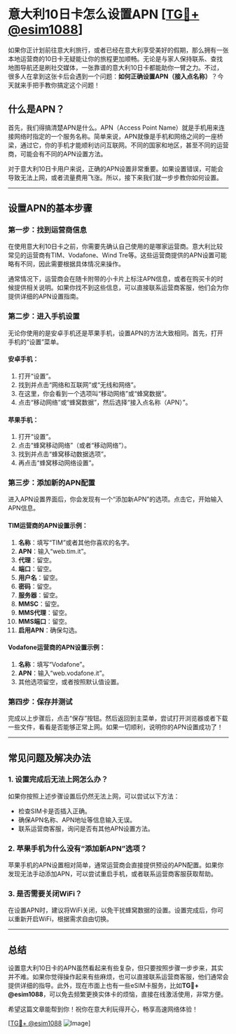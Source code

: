 # 意大利10日卡怎么设置APN [[TG💪+ @esim1088](https://t.me/s/esim1088)]

如果你正计划前往意大利旅行，或者已经在意大利享受美好的假期，那么拥有一张本地运营商的10日卡无疑能让你的旅程更加顺畅。无论是与家人保持联系、查找地图导航还是刷社交媒体，一张靠谱的意大利10日卡都能助你一臂之力。不过，很多人在拿到这张卡后会遇到一个问题：**如何正确设置APN（接入点名称）**？今天就来手把手教你搞定这个问题！

## 什么是APN？

首先，我们得搞清楚APN是什么。APN（Access Point Name）就是手机用来连接网络时指定的一个服务名称。简单来说，APN就像是手机和网络之间的一座桥梁，通过它，你的手机才能顺利访问互联网。不同的国家和地区，甚至不同的运营商，可能会有不同的APN设置方法。

对于意大利10日卡用户来说，正确的APN设置非常重要。如果设置错误，可能会导致无法上网，或者流量费用飞涨。所以，接下来我们就一步步教你如何设置。

---

## 设置APN的基本步骤

### 第一步：找到运营商信息

在使用意大利10日卡之前，你需要先确认自己使用的是哪家运营商。意大利比较常见的运营商有TIM、Vodafone、Wind Tre等。这些运营商提供的APN设置可能略有不同，因此需要根据具体情况来操作。

通常情况下，运营商会在随卡附带的小卡片上标注APN信息，或者在购买卡的时候提供相关说明。如果你找不到这些信息，可以直接联系运营商客服，他们会为你提供详细的APN设置指南。

### 第二步：进入手机设置

无论你使用的是安卓手机还是苹果手机，设置APN的方法大致相同。首先，打开手机的“设置”菜单。

#### 安卓手机：
1. 打开“设置”。
2. 找到并点击“网络和互联网”或“无线和网络”。
3. 在这里，你会看到一个选项叫“移动网络”或“蜂窝数据”。
4. 点击“移动网络”或“蜂窝数据”，然后选择“接入点名称（APN）”。

#### 苹果手机：
1. 打开“设置”。
2. 点击“蜂窝移动网络”（或者“移动网络”）。
3. 找到并点击“蜂窝移动数据选项”。
4. 再点击“蜂窝移动网络设置”。

### 第三步：添加新的APN配置

进入APN设置界面后，你会发现有一个“添加新APN”的选项。点击它，开始输入APN信息。

#### TIM运营商的APN设置示例：
1. **名称**：填写“TIM”或者其他你喜欢的名字。
2. **APN**：输入“web.tim.it”。
3. **代理**：留空。
4. **端口**：留空。
5. **用户名**：留空。
6. **密码**：留空。
7. **服务器**：留空。
8. **MMSC**：留空。
9. **MMS代理**：留空。
10. **MMS端口**：留空。
11. **启用APN**：确保勾选。

#### Vodafone运营商的APN设置示例：
1. **名称**：填写“Vodafone”。
2. **APN**：输入“web.vodafone.it”。
3. 其他选项留空，或者按照默认值设置。

### 第四步：保存并测试

完成以上步骤后，点击“保存”按钮。然后返回到主菜单，尝试打开浏览器或者下载一些文件，看看是否能够正常上网。如果一切顺利，说明你的APN设置成功了！

---

## 常见问题及解决办法

### 1. 设置完成后无法上网怎么办？
如果你按照上述步骤设置后仍然无法上网，可以尝试以下方法：
- 检查SIM卡是否插入正确。
- 确保APN名称、APN地址等信息输入无误。
- 联系运营商客服，询问是否有其他APN设置方法。

### 2. 苹果手机为什么没有“添加新APN”选项？
苹果手机的APN设置相对简单，通常运营商会直接提供预设的APN配置。如果你发现无法手动添加APN，可以尝试重启手机，或者联系运营商客服获取帮助。

### 3. 是否需要关闭WiFi？
在设置APN时，建议将WiFi关闭，以免干扰蜂窝数据的设置。设置完成后，你可以重新开启WiFi，根据需求自由切换。

---

## 总结

设置意大利10日卡的APN虽然看起来有些复杂，但只要按照步骤一步步来，其实并不难。如果你觉得操作起来有些麻烦，也可以直接联系运营商客服，他们通常会提供详细的指导。此外，现在市面上也有一些eSIM卡服务，比如**TG💪+ @esim1088**，可以免去频繁更换实体卡的烦恼，直接在线激活使用，非常方便。

希望这篇文章能帮到你！祝你在意大利玩得开心，畅享高速网络体验！

[[TG💪+ @esim1088](https://t.me/s/esim1088) ![Image](https://i.postimg.cc/4NQfJmqS/Snipaste-2025-05-13-00-14-12.png)]